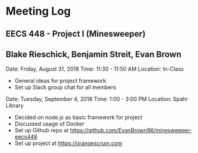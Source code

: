 # Meeting Log
## EECS 448 - Project I (Minesweeper)
## Blake Rieschick, Benjamin Streit, Evan Brown



Date: Friday, August 31, 2018
Time: 11:30 - 11:50 AM
Location: In-Class

  * General ideas for project framework
  * Set up Slack group chat for all members



Date: Tuesday, September 4, 2018
Time: 1:00 - 3:00 PM
Location: Spahr Library

  * Decided on node.js as basic framework for project
  * Discussed usage of Docker
  * Set up Github repo at https://github.com/EvanBrown96/minesweeper-eecs448
  * Set up project at https://orangescrum.com
